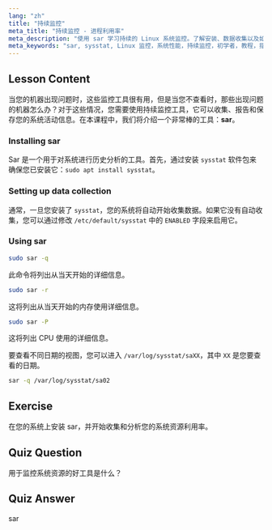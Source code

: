 ```yaml
---
lang: "zh"
title: "持续监控"
meta_title: "持续监控 - 进程利用率"
meta_description: "使用 sar 学习持续的 Linux 系统监控。了解安装、数据收集以及如何分析历史资源使用情况以优化性能。立即开始！"
meta_keywords: "sar, sysstat, Linux 监控，系统性能，持续监控，初学者，教程，指南"
---
```


## Lesson Content

当您的机器出现问题时，这些监控工具很有用，但是当您不查看时，那些出现问题的机器怎么办？对于这些情况，您需要使用持续监控工具，它可以收集、报告和保存您的系统活动信息。在本课程中，我们将介绍一个非常棒的工具：**sar**。

### Installing sar

Sar 是一个用于对系统进行历史分析的工具。首先，通过安装 `sysstat` 软件包来确保您已安装它：`sudo apt install sysstat`。

### Setting up data collection

通常，一旦您安装了 `sysstat`，您的系统将自动开始收集数据。如果它没有自动收集，您可以通过修改 `/etc/default/sysstat` 中的 `ENABLED` 字段来启用它。

### Using sar

```bash
sudo sar -q
```

此命令将列出从当天开始的详细信息。

```bash
sudo sar -r
```

这将列出从当天开始的内存使用详细信息。

```bash
sudo sar -P
```

这将列出 CPU 使用的详细信息。

要查看不同日期的视图，您可以进入 `/var/log/sysstat/saXX`，其中 `XX` 是您要查看的日期。

```bash
sar -q /var/log/sysstat/sa02
```

## Exercise

在您的系统上安装 sar，并开始收集和分析您的系统资源利用率。

## Quiz Question

用于监控系统资源的好工具是什么？

## Quiz Answer

sar
